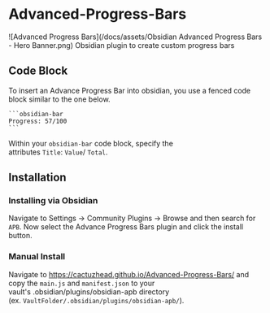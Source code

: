 # Advanced-Progress-Bars
![Advanced Progress Bars](/docs/assets/Obsidian Advanced Progress Bars - Hero Banner.png)
Obsidian plugin to create custom progress bars

## Code Block
To insert an Advance Progress Bar into obsidian, you use a fenced code block similar to the one below.
````
```obsidian-bar
Progress: 57/100
```
````
Within your `obsidian-bar` code block, specify the attributes `Title`: `Value`/ `Total`.

## Installation
### Installing via Obsidian
Navigate to Settings -> Community Plugins -> Browse and then search for `APB`.  Now select the Advance Progress Bars plugin and click the install button.

### Manual Install
Navigate to https://cactuzhead.github.io/Advanced-Progress-Bars/ and copy the `main.js` and `manifest.json` to your vault's .obsidian/plugins/obsidian-apb directory (ex. `VaultFolder/.obsidian/plugins/obsidian-apb/`).
